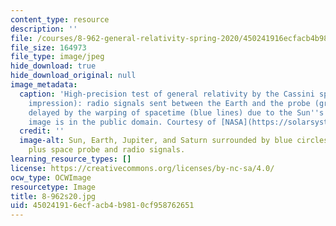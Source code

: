```yaml
---
content_type: resource
description: ''
file: /courses/8-962-general-relativity-spring-2020/450241916ecfacb4b9810cf958762651_8-962s20.jpg
file_size: 164973
file_type: image/jpeg
hide_download: true
hide_download_original: null
image_metadata:
  caption: 'High-precision test of general relativity by the Cassini space probe (artist''s
    impression): radio signals sent between the Earth and the probe (green wave) are
    delayed by the warping of spacetime (blue lines) due to the Sun''s mass. (This
    image is in the public domain. Courtesy of [NASA](https://solarsystem.nasa.gov/news/12249/saturn-bound-spacecraft-tests-einsteins-theory/).)'
  credit: ''
  image-alt: Sun, Earth, Jupiter, and Saturn surrounded by blue circles and lines,
    plus space probe and radio signals.
learning_resource_types: []
license: https://creativecommons.org/licenses/by-nc-sa/4.0/
ocw_type: OCWImage
resourcetype: Image
title: 8-962s20.jpg
uid: 45024191-6ecf-acb4-b981-0cf958762651
---
```

